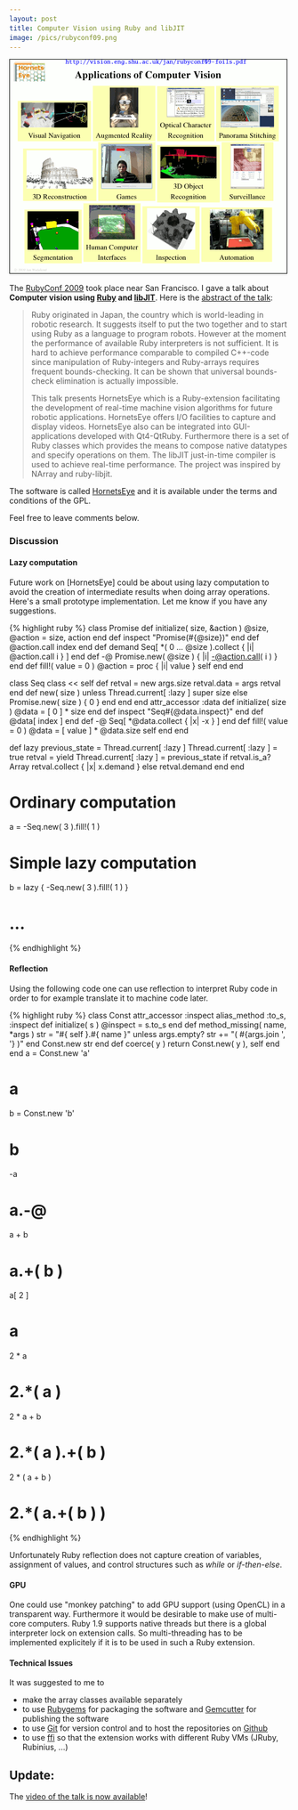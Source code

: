 ```yaml
---
layout: post
title: Computer Vision using Ruby and libJIT
image: /pics/rubyconf09.png
---
```

<span class="center"><a href="http://www.slideshare.net/wedesoft/rubyconf09"><img src="/pics/rubyconf09.png" width="500" alt=""/></a></span>

The [RubyConf 2009][Rubyconf] took place near San Francisco. I gave a talk about **Computer vision using [Ruby] and [libJIT]**. Here is the [abstract of the talk][talk]:

<blockquote>
<p>Ruby originated in Japan, the country which is world-leading in robotic research. It suggests itself to put the two together and to start using Ruby as a language to program robots. However at the moment the performance of available Ruby interpreters is not sufficient. It is hard to achieve performance comparable to compiled C++-code since manipulation of Ruby-integers and Ruby-arrays requires frequent bounds-checking. It can be shown that universal bounds-check elimination is actually impossible.</p>
<p>This talk presents HornetsEye which is a Ruby-extension facilitating the development of real-time machine vision algorithms for future robotic applications. HornetsEye offers I/O facilities to capture and display videos. HornetsEye also can be integrated into GUI-applications developed with Qt4-QtRuby. Furthermore there is a set of Ruby classes which provides the means to compose native datatypes and specify operations on them. The libJIT just-in-time compiler is used to achieve real-time performance. The project was inspired by NArray and ruby-libjit.</p>
</blockquote>

The software is called [HornetsEye] and it is available under the terms and conditions of the GPL.

Feel free to leave comments below.

<h3>Discussion</h3>
<h4>Lazy computation</h4>
Future work on [HornetsEye] could be about using lazy computation to avoid
the creation of intermediate results when doing array operations. Here's a
small prototype implementation. Let me know if you have any suggestions.

{% highlight ruby %}
class Promise
  def initialize( size, &action )
    @size, @action = size, action
  end
  def inspect
    "Promise(#{@size})"
  end
  def []( index )
    @action.call index
  end
  def demand
    Seq[ *( 0 ... @size ).collect { |i| @action.call i } ]
  end
  def -@
    Promise.new( @size ) { |i| -@action.call( i ) }
  end
  def fill!( value = 0 )
    @action = proc { |i| value }
    self
  end
end

class Seq
  class << self
    def []( *args )
      retval = new args.size
      retval.data = args
      retval
    end
    def new( size )
      unless Thread.current[ :lazy ]
        super size
      else
        Promise.new( size ) { 0 }
      end
    end
  end
  attr_accessor :data
  def initialize( size )
    @data = [ 0 ] * size
  end
  def inspect
    "Seq#{@data.inspect}"
  end
  def []( index )
    @data[ index ]
  end
  def -@
    Seq[ *@data.collect { |x| -x } ]
  end
  def fill!( value = 0 )
    @data = [ value ] * @data.size
    self
  end
end

def lazy
  previous_state = Thread.current[ :lazy ]
  Thread.current[ :lazy ] = true
  retval = yield
  Thread.current[ :lazy ] = previous_state
  if retval.is_a? Array
    retval.collect { |x| x.demand }
  else
    retval.demand
  end
end
# Ordinary computation
a = -Seq.new( 3 ).fill!( 1 )
# Simple lazy computation
b = lazy { -Seq.new( 3 ).fill!( 1 ) }
# ...
{% endhighlight %}

<h4>Reflection</h4>
Using the following code one can use reflection to interpret Ruby code in
order to for example translate it to machine code later.

{% highlight ruby %}
class Const
  attr_accessor :inspect
  alias_method :to_s, :inspect
  def initialize( s )
    @inspect = s.to_s
  end
  def method_missing( name, *args )
    str = "#{ self }.#{ name }"
    unless args.empty?
      str += "( #{args.join ', '} )"
    end
    Const.new str
  end
  def coerce( y )
    return Const.new( y ), self
  end
end
a = Const.new 'a'
# a
b = Const.new 'b'
# b
-a
# a.-@
a + b
# a.+( b )
a[ 2 ]
# a[]( 2 )
2 * a
# 2.*( a )
2 * a + b
# 2.*( a ).+( b )
2 * ( a + b )
# 2.*( a.+( b ) )
{% endhighlight %}


Unfortunately Ruby reflection does not capture creation of variables,
assignment of values, and control structures such as _while_ or _if-then-else_.

<h4>GPU</h4>
One could use "monkey patching" to add GPU support (using OpenCL) in a
transparent way. Furthermore it would be desirable to make use of multi-core
computers. Ruby 1.9 supports native threads but there is a global interpreter
lock on extension calls. So multi-threading has to be implemented explicitely
if it is to be used in such a Ruby extension.

<h4>Technical Issues</h4>
It was suggested to me to

* make the array classes available separately
* to use [Rubygems] for packaging the software and [Gemcutter] for publishing the software
* to use [Git] for version control and to host the repositories on [Github]
* to use [ffi] so that the extension works with different Ruby VMs (JRuby, Rubinius, ...)

<h2>Update:</h2>
The <a href="/2010/01/20/rubyconf09video/">video of the talk is now available</a>!

[Ruby]: http://www.ruby-lang.org/
[libJIT]: http://freshmeat.net/projects/libjit/
[Rubyconf]: http://rubyconf.org/
[HornetsEye]: http://www.wedesoft.de/hornetseye-api/
[talk]: http://rubyconf.org/talks/15-computer-vision-using-ruby-and-lib-jit
[video]: http://confreaks.net/videos/164-rubyconf2009-computer-vision-using-ruby-and-libjit
[Rubygems]: http://docs.rubygems.org/
[Git]: http://git-scm.com/
[Github]: http://github.com/
[Gemcutter]: http://gemcutter.org/
[ffi]: http://rubyforge.org/projects/ffi/
